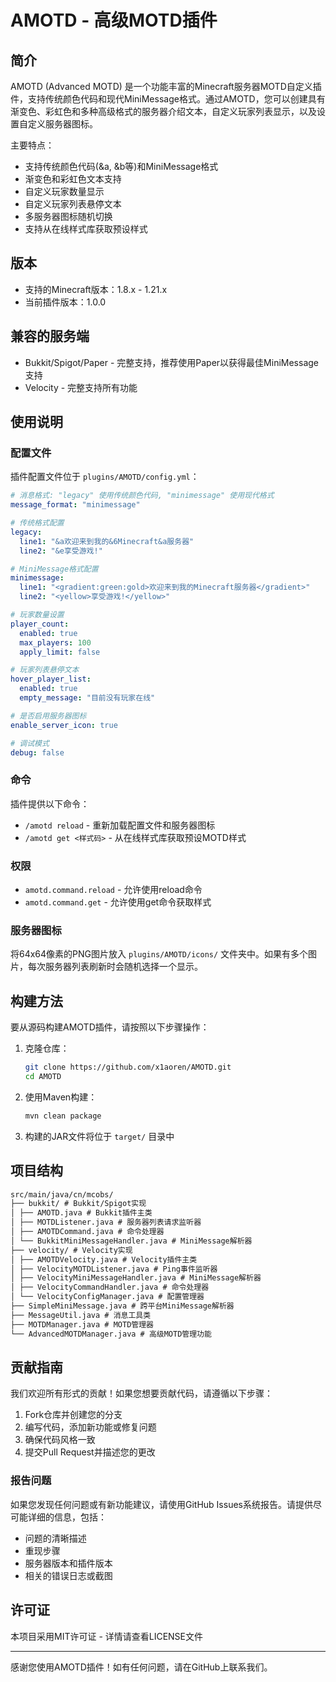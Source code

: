 # AMOTD - 高级MOTD插件

## 简介

AMOTD (Advanced MOTD) 是一个功能丰富的Minecraft服务器MOTD自定义插件，支持传统颜色代码和现代MiniMessage格式。通过AMOTD，您可以创建具有渐变色、彩虹色和多种高级格式的服务器介绍文本，自定义玩家列表显示，以及设置自定义服务器图标。

主要特点：
- 支持传统颜色代码(&a, &b等)和MiniMessage格式
- 渐变色和彩虹色文本支持
- 自定义玩家数量显示
- 自定义玩家列表悬停文本
- 多服务器图标随机切换
- 支持从在线样式库获取预设样式

## 版本

- 支持的Minecraft版本：1.8.x - 1.21.x
- 当前插件版本：1.0.0

## 兼容的服务端

- Bukkit/Spigot/Paper - 完整支持，推荐使用Paper以获得最佳MiniMessage支持
- Velocity - 完整支持所有功能

## 使用说明

### 配置文件

插件配置文件位于 `plugins/AMOTD/config.yml`：

```yaml
# 消息格式: "legacy" 使用传统颜色代码, "minimessage" 使用现代格式
message_format: "minimessage"

# 传统格式配置
legacy:
  line1: "&a欢迎来到我的&6Minecraft&a服务器"
  line2: "&e享受游戏!"

# MiniMessage格式配置
minimessage:
  line1: "<gradient:green:gold>欢迎来到我的Minecraft服务器</gradient>"
  line2: "<yellow>享受游戏!</yellow>"

# 玩家数量设置
player_count:
  enabled: true
  max_players: 100
  apply_limit: false

# 玩家列表悬停文本
hover_player_list:
  enabled: true
  empty_message: "目前没有玩家在线"

# 是否启用服务器图标
enable_server_icon: true

# 调试模式
debug: false
```

### 命令

插件提供以下命令：

- `/amotd reload` - 重新加载配置文件和服务器图标
- `/amotd get <样式码>` - 从在线样式库获取预设MOTD样式

### 权限

- `amotd.command.reload` - 允许使用reload命令
- `amotd.command.get` - 允许使用get命令获取样式

### 服务器图标

将64x64像素的PNG图片放入 `plugins/AMOTD/icons/` 文件夹中。如果有多个图片，每次服务器列表刷新时会随机选择一个显示。

## 构建方法

要从源码构建AMOTD插件，请按照以下步骤操作：

1. 克隆仓库：
   ```bash
   git clone https://github.com/x1aoren/AMOTD.git
   cd AMOTD
   ```

2. 使用Maven构建：
   ```bash
   mvn clean package
   ```

3. 构建的JAR文件将位于 `target/` 目录中

## 项目结构

```txt
src/main/java/cn/mcobs/
├── bukkit/ # Bukkit/Spigot实现
│ ├── AMOTD.java # Bukkit插件主类
│ ├── MOTDListener.java # 服务器列表请求监听器
│ ├── AMOTDCommand.java # 命令处理器
│ └── BukkitMiniMessageHandler.java # MiniMessage解析器
├── velocity/ # Velocity实现
│ ├── AMOTDVelocity.java # Velocity插件主类
│ ├── VelocityMOTDListener.java # Ping事件监听器
│ ├── VelocityMiniMessageHandler.java # MiniMessage解析器
│ ├── VelocityCommandHandler.java # 命令处理器
│ └── VelocityConfigManager.java # 配置管理器
├── SimpleMiniMessage.java # 跨平台MiniMessage解析器
├── MessageUtil.java # 消息工具类
├── MOTDManager.java # MOTD管理器
└── AdvancedMOTDManager.java # 高级MOTD管理功能
```


## 贡献指南

我们欢迎所有形式的贡献！如果您想要贡献代码，请遵循以下步骤：

1. Fork仓库并创建您的分支
2. 编写代码，添加新功能或修复问题
3. 确保代码风格一致
4. 提交Pull Request并描述您的更改

### 报告问题

如果您发现任何问题或有新功能建议，请使用GitHub Issues系统报告。请提供尽可能详细的信息，包括：

- 问题的清晰描述
- 重现步骤
- 服务器版本和插件版本
- 相关的错误日志或截图

## 许可证

本项目采用MIT许可证 - 详情请查看LICENSE文件

---

感谢您使用AMOTD插件！如有任何问题，请在GitHub上联系我们。
